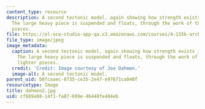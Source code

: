 ```yaml
---
content_type: resource
description: A second tectonic model, again showing how strength exists in small forces.
  The large heavy piece is suspended and floats, through the work of the smaller lighter
  pieces.
file: https://ol-ocw-studio-app-qa.s3.amazonaws.com/courses/4-155b-architectural-design-level-iii-a-student-center-for-mit-fall-2004/cf689a0814f1fa87699e46448fe484eb_dahmen2.jpg
file_type: image/jpeg
image_metadata:
  caption: A second tectonic model, again showing how strength exists in small forces.
    The large heavy piece is suspended and floats, through the work of the smaller
    lighter pieces.
  credit: 'Credit: Image courtesy of Joe Dahmen.'
  image-alt: A second tectonic model.
parent_uid: b0fcaaec-8735-ce35-2e47-e97671ca040f
resourcetype: Image
title: dahmen2.jpg
uid: cf689a08-14f1-fa87-699e-46448fe484eb
---
```

